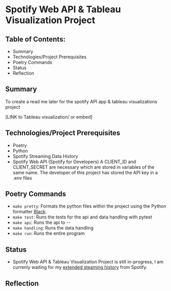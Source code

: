 # Spotify Web API & Tableau Visualization Project

## Table of Contents: 
- Summary
- Technologies/Project Prerequisites
- Poetry Commands
- Status
- Reflection

## Summary
To create a read me later for the spotify API app & tableau visualizations project

[LINK to Tableau visualization/ or embed]

## Technologies/Project Prerequisites 
- Poetry
- Python
- Spotify Streaming Data History
- Spotify Web API (Spotify for Developers) 
    A CLIENT_ID and CLIENT_SECRET are necessary which are stored in variables
    of the same name.
    The developer of this project has stored the API key in a .env files


## Poetry Commands
- `make pretty`: Formats the python files within the project using the Python formatter [Black](https://github.com/psf/black).
- `make test`: Runs the tests for the api and data handling with pytest
- `make api`: Runs the api to --
- `make handling`: Runs the data handling
- `make run`: Runs the entire program 

## Status
- Spotify Web API & Tableau Visualization Project is still in-progress, I am currenly waiting for my [extended steaming history](https://support.spotify.com/us/article/understanding-my-data/) from Spotify.  

## Reflection